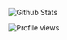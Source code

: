 ![Github Stats](https://github-stats-ochre-seven.vercel.app/api?username=svespalec&rank_icon=github&hide=issues,contribs&show_icons=true&theme=dark#gh-dark-mode-only)

![Profile views](https://komarev.com/ghpvc/?username=svespalec&style=flat-square&color=blue)
